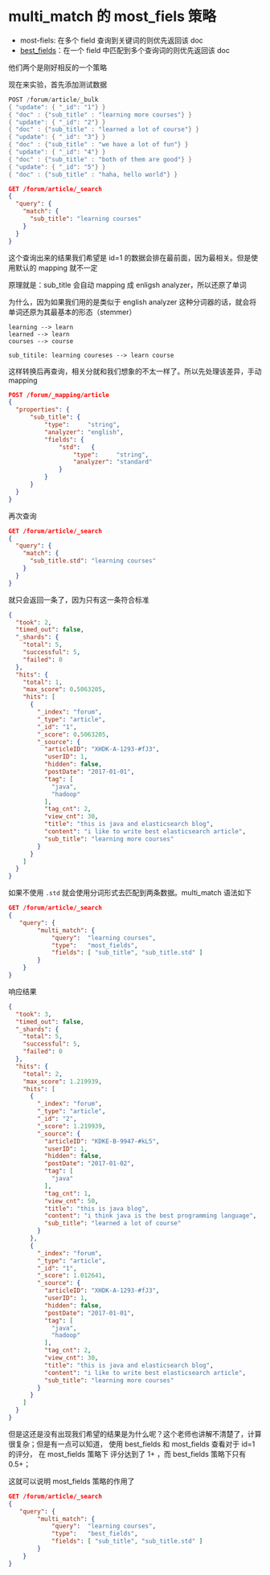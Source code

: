 # multi_match 的 most_fiels 策略

- most-fiels: 在多个 field 查询到关键词的则优先返回该 doc
- [best_fields](./11-dis-max-best-fields.md)：在一个 field 中匹配到多个查询词的则优先返回该 doc

他们两个是刚好相反的一个策略

现在来实验，首先添加测试数据

```java
POST /forum/article/_bulk
{ "update": { "_id": "1"} }
{ "doc" : {"sub_title" : "learning more courses"} }
{ "update": { "_id": "2"} }
{ "doc" : {"sub_title" : "learned a lot of course"} }
{ "update": { "_id": "3"} }
{ "doc" : {"sub_title" : "we have a lot of fun"} }
{ "update": { "_id": "4"} }
{ "doc" : {"sub_title" : "both of them are good"} }
{ "update": { "_id": "5"} }
{ "doc" : {"sub_title" : "haha, hello world"} }
```

```json
GET /forum/article/_search
{
  "query": {
    "match": {
      "sub_title": "learning courses"
    }
  }
}
```

这个查询出来的结果我们希望是 id=1 的数据会排在最前面，因为最相关。但是使用默认的 mapping 就不一定

原理就是：sub_title 会自动 mapping 成 enligsh analyzer，所以还原了单词

为什么，因为如果我们用的是类似于 english analyzer 这种分词器的话，就会将单词还原为其最基本的形态（stemmer）

```
learning --> learn
learned --> learn
courses --> course

sub_titile: learning coureses --> learn course
```

这样转换后再查询，相关分就和我们想象的不太一样了。所以先处理该差异，手动 mapping

```json
POST /forum/_mapping/article
{
  "properties": {
      "sub_title": {
          "type":     "string",
          "analyzer": "english",
          "fields": {
              "std":   {
                  "type":     "string",
                  "analyzer": "standard"
              }
          }
      }
  }
}
```

再次查询

```json
GET /forum/article/_search
{
  "query": {
    "match": {
      "sub_title.std": "learning courses"
    }
  }
}
```

就只会返回一条了，因为只有这一条符合标准

```json
{
  "took": 2,
  "timed_out": false,
  "_shards": {
    "total": 5,
    "successful": 5,
    "failed": 0
  },
  "hits": {
    "total": 1,
    "max_score": 0.5063205,
    "hits": [
      {
        "_index": "forum",
        "_type": "article",
        "_id": "1",
        "_score": 0.5063205,
        "_source": {
          "articleID": "XHDK-A-1293-#fJ3",
          "userID": 1,
          "hidden": false,
          "postDate": "2017-01-01",
          "tag": [
            "java",
            "hadoop"
          ],
          "tag_cnt": 2,
          "view_cnt": 30,
          "title": "this is java and elasticsearch blog",
          "content": "i like to write best elasticsearch article",
          "sub_title": "learning more courses"
        }
      }
    ]
  }
}
```

如果不使用 `.std` 就会使用分词形式去匹配到两条数据。multi_match 语法如下


```json
GET /forum/article/_search
{
   "query": {
        "multi_match": {
            "query":  "learning courses",
            "type":   "most_fields",
            "fields": [ "sub_title", "sub_title.std" ]
        }
    }
}
```

响应结果

```json
{
  "took": 3,
  "timed_out": false,
  "_shards": {
    "total": 5,
    "successful": 5,
    "failed": 0
  },
  "hits": {
    "total": 2,
    "max_score": 1.219939,
    "hits": [
      {
        "_index": "forum",
        "_type": "article",
        "_id": "2",
        "_score": 1.219939,
        "_source": {
          "articleID": "KDKE-B-9947-#kL5",
          "userID": 1,
          "hidden": false,
          "postDate": "2017-01-02",
          "tag": [
            "java"
          ],
          "tag_cnt": 1,
          "view_cnt": 50,
          "title": "this is java blog",
          "content": "i think java is the best programming language",
          "sub_title": "learned a lot of course"
        }
      },
      {
        "_index": "forum",
        "_type": "article",
        "_id": "1",
        "_score": 1.012641,
        "_source": {
          "articleID": "XHDK-A-1293-#fJ3",
          "userID": 1,
          "hidden": false,
          "postDate": "2017-01-01",
          "tag": [
            "java",
            "hadoop"
          ],
          "tag_cnt": 2,
          "view_cnt": 30,
          "title": "this is java and elasticsearch blog",
          "content": "i like to write best elasticsearch article",
          "sub_title": "learning more courses"
        }
      }
    ]
  }
}
```

但是这还是没有出现我们希望的结果是为什么呢？这个老师也讲解不清楚了，计算很复杂；但是有一点可以知道，
使用 best_fields 和 most_fields 查看对于 id=1 的评分，
在 most_fields 策略下 评分达到了 1+ ，而 best_fields 策略下只有 0.5+；

这就可以说明 most_fields 策略的作用了

```json
GET /forum/article/_search
{
   "query": {
        "multi_match": {
            "query":  "learning courses",
            "type":   "best_fields",
            "fields": [ "sub_title", "sub_title.std" ]
        }
    }
}
```
